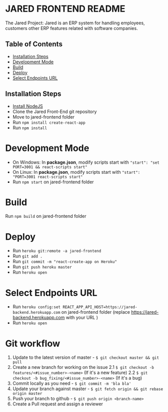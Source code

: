 # JARED FRONTEND README
The Jared Project:
Jared is an ERP system for handling employees, customers other ERP features related with software companies.

## Table of Contents

- [Installation Steps](#installation-steps)
- [Development Mode](#build)
- [Build](#build)
- [Deploy](#deploy)
- [Select Endpoints URL](#select-endpoints-url)





## Installation Steps

* [Install NodeJS](https://nodejs.org/es/)
* Clone the Jared Front-End git repository
* Move to jared-frontend folder
* Run `npm install create-react-app`
* Run `npm install`


# Development Mode
* On Windows: In **package.json**, modify scripts start with `"start": "set PORT=3001 && react-scripts start"`
* On Linux: In **package.json**, modify scripts start with `"start": "PORT=3001 react-scripts start"`
* Run `npm start` on jared-frontend folder


# Build
Run `npm build` on jared-frontend folder


# Deploy
* Run `heroku git:remote -a jared-frontend`
* Run `git add .`
* Run `git commit -m "react-create-app on Heroku"`
* Run `git push heroku master`
* Run `heroku open`

# Select Endpoints URL
* Run `heroku config:set REACT_APP_API_HOST=https://jared-backend.herokuapp.com` on jared-frontend folder (replace https://jared-backend.herokuapp.com with your URL )
* Run `heroku open`

# Git workflow
1. Update to the latest version of master - `$ git checkout master && git pull`
2. Create a new branch for working on the issue
  2.1 `$ git checkout -b features/<#issue_number>-<name>` (If it's a new feature)
  2.2 `$ git checkout -b bug_fixing/<#issue_number>-<name>` (If it's a bug)
3. Commit locally as you need - `$ git commit -m 'bla bla'`
4. Update your branch against master - `$ git fetch origin && git rebase origin master`
5. Push your branch to github - `$ git push origin <branch-name>`
6. Create a Pull request and assign a reviewer
